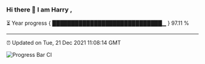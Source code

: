 ### Hi there 👋 I am Harry , 

⏳ Year progress { █████████████████████████████▁ } 97.11 %

---

⏰ Updated on Tue, 21 Dec 2021 11:08:14 GMT

![Progress Bar CI](https://github.com/duykhang68/duykhang68/workflows/Progress%20Bar%20CI/badge.svg)
